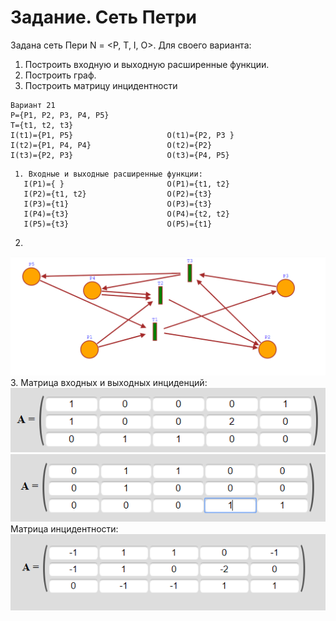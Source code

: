 # Задание. Сеть Петри
Задана сеть Пери N = <P, T, I, O>.
Для своего варианта:    
1. Построить входную и выходную расширенные функции.
2. Построить граф.
3. Построить матрицу инцидентности  
```
Вариант 21
P={P1, P2, P3, P4, P5}
T={t1, t2, t3}
I(t1)={P1, P5}                     O(t1)={P2, P3 }
I(t2)={P1, P4, P4}                 O(t2)={P2}
I(t3)={P2, P3}                     O(t3)={P4, P5} 
```
```
 1. Входные и выходные расширенные функции: 
   I(P1)={ }                       O(P1)={t1, t2}
   I(P2)={t1, t2}                  O(P2)={t3}
   I(P3)={t1}                      O(P3)={t3}
   I(P4)={t3}                      O(P4)={t2, t2}
   I(P5)={t3}                      O(P5)={t1}        
```  
2.     
  ![title](Image/petri.png)   
3. 
 Матрица входных и выходных инциденций:  
![title](Image/mat1.png)  ![title](Image/mat2.png)   
 Матрица инцидентности:  
 ![title](Image/mat3.png)     